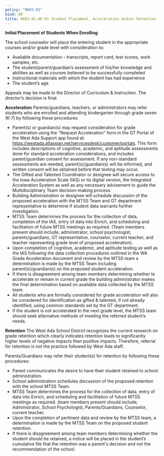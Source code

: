 ```yaml
---
policy: "0603.01"
kind: AR
title: 0603.01-AR-01 Student Placement, Acceleration and/or Retention
---
```


**Initial Placement of Students When Enrolling**

The school counselor will place the entering student in the appropriate courses and/or grade level with consideration to:

- Available documentation – transcripts, report card, test scores, work samples, etc.
- The student/parent/guardian’s assessment of his/her knowledge and abilities as well as courses believed to be successfully completed
- Instructional materials with which the student has had experience
- The student’s age

Appeals may be made to the Director of Curriculum & Instruction. The director’s decision is final.

**Acceleration**
Parents/guardians, teachers, or administrators may refer students who are enrolled and attending kindergarten through grade seven (K-7) by following these procedures:

- Parent(s) or guardian(s) may request consideration for grade acceleration using the "Request Acceleration" form in the GT Portal of the West Ada Support app found at: https://westada.atlassian.net/servicesdesk/customer/portals. This form includes descriptions of cognitive, academic, and aptitude assessments done for standard acceleration considerations, and includes parent/guardian consent for assessment. If any non-standard assessments are needed, parent(s)/guardian(s) will be informed, and written consent will be obtained before that testing may occur.
- The Gifted and Talented Coordinator or designee will secure access to the Iowa Acceleration Scale (IAS) or its digital version, the Integrated Acceleration System as well as any necessary advisement to guide the Multidisciplinary Team decision-making process.
- Building Administration or designee will schedule discussion of the proposed acceleration with the MTSS Team and GT department representative to determine if student data warrants further investigation.
- MTSS Team determines the process for the collection of data, completion of the IAS, entry of data into Enrich, and scheduling and facilitation of future MTSS meetings as required. (Team members present should include; administrator, school psychologist, parents/guardians, GT representative, counselor, current teacher, and teacher representing grade level of proposed acceleration).
- Upon completion of cognitive, academic, and aptitude testing as well as the IAS following the data collection procedures outlined in the WA Grade Acceleration document and review by the MTSS team a determination is made by the MTSS Team including parent(s)/guardian(s) on the proposed student acceleration.
- If there is disagreement among team members determining whether to accelerate or remain in current grade the building administrator makes the final determination based on available data collected by the MTSS team.
- All students who are formally considered for grade acceleration will also be considered for identification as gifted & talented, if not already identified, using common standards set by the GT department.
- If the student is not accelerated to the next grade level, the MTSS team should seek alternative methods of meeting  the referred student’s needs.

**Retention**
The West Ada School District recognizes the current research on grade retention which clearly indicates retention leads to significantly higher levels of negative impacts than positive impacts. Therefore, referral for retention is not the practice followed by West Ada staff.

Parents/Guardians may refer their student(s) for retention by following these procedures:

- Parent communicates the desire to have their student retained to school administration.
- School administration schedules discussion of the proposed retention with the school MTSS Team.
- MTSS Team determines the process for the collection of data, entry of data into Enrich, and scheduling and facilitation of future MTSS meetings as required. (team members present should include; Administrator, School Psychologist, Parents/Guardians, Counselor, current teacher.
- Upon the completion of pertinent data and review by the MTSS team, a determination is made by the MTSS Team on the proposed student retention.
- If there is disagreement among team members determining whether the student should be retained, a notice will be placed in the student’s cumulative file that the retention was a parent's decision and not the recommendation of the school.
